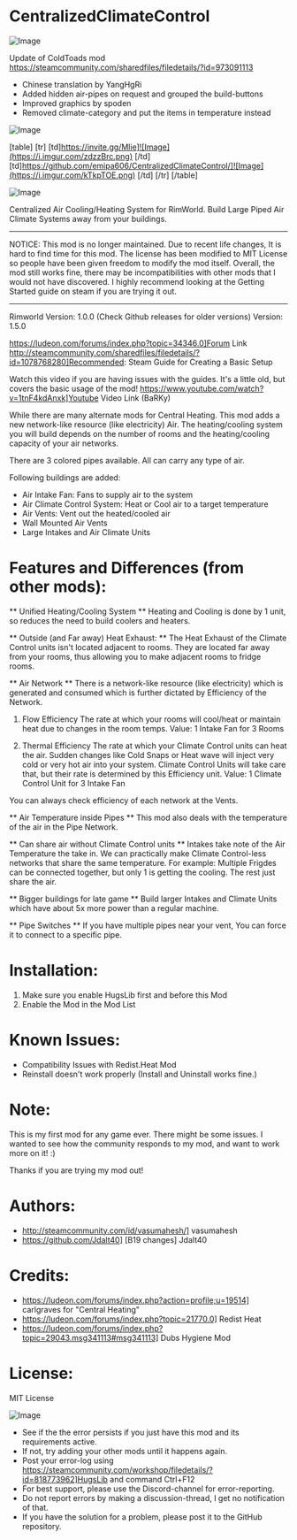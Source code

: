 # CentralizedClimateControl

![Image](https://i.imgur.com/WAEzk68.png)

Update of ColdToads mod
https://steamcommunity.com/sharedfiles/filedetails/?id=973091113

- Chinese translation by YangHgRi
- Added hidden air-pipes on request and grouped the build-buttons
- Improved graphics by spoden
- Removed climate-category and put the items in temperature instead

![Image](https://i.imgur.com/7Gzt3Rg.png)


[table]
    [tr]
        [td]https://invite.gg/Mlie]![Image](https://i.imgur.com/zdzzBrc.png)
[/td]
        [td]https://github.com/emipa606/CentralizedClimateControl/]![Image](https://i.imgur.com/kTkpTOE.png)
[/td]
    [/tr]
[/table]
	
![Image](https://i.imgur.com/NOW7jU1.png)


Centralized Air Cooling/Heating System for RimWorld. Build Large Piped Air Climate Systems away from your buildings.

-----

NOTICE:
This mod is no longer maintained. Due to recent life changes, It is hard to find time for this mod. The license has been modified to MIT License so people have been given freedom to modify the mod itself. Overall, the mod still works fine, there may be incompatibilities with other mods that I would not have discovered. I highly recommend looking at the Getting Started guide on steam if you are trying it out.

-----

Rimworld Version: 1.0.0 (Check Github releases for older versions)
Version: 1.5.0

https://ludeon.com/forums/index.php?topic=34346.0]Forum Link
http://steamcommunity.com/sharedfiles/filedetails/?id=1078768280]Recommended: Steam Guide for Creating a Basic Setup

Watch this video if you are having issues with the guides. It&apos;s a little old, but covers the basic usage of the mod!
https://www.youtube.com/watch?v=1tnF4kdAnxk]Youtube Video Link (BaRKy)

While there are many alternate mods for Central Heating. This mod adds a new network-like resource (like electricity) Air. The heating/cooling system you will build depends on the number of rooms and the heating/cooling capacity of your air networks.

There are 3 colored pipes available. All can carry any type of air.

Following buildings are added:
- Air Intake Fan: Fans to supply air to the system
- Air Climate Control System: Heat or Cool air to a target temperature
- Air Vents: Vent out the heated/cooled air
- Wall Mounted Air Vents
- Large Intakes and Air Climate Units

#  Features and Differences (from other mods): 


** Unified Heating/Cooling System **
Heating and Cooling is done by 1 unit, so reduces the need to build coolers and heaters.

** Outside (and Far away) Heat Exhaust: **
The Heat Exhaust of the Climate Control units isn&apos;t located adjacent to rooms. They are located far away from your rooms, thus allowing you to make adjacent rooms to fridge rooms.

** Air Network **
There is a network-like resource (like electricity) which is generated and consumed which is further dictated by Efficiency of the Network.
1) Flow Efficiency
The rate at which your rooms will cool/heat or maintain heat due to changes in the room temps.
Value: 1 Intake Fan for 3 Rooms

2) Thermal Efficiency
The rate at which your Climate Control units can heat the air. Sudden changes like Cold Snaps or Heat wave will inject very cold or very hot air into your system. Climate Control Units will take care that, but their rate is determined by this Efficiency unit.
Value: 1 Climate Control Unit for 3 Intake Fan

You can always check efficiency of each network at the Vents.

** Air Temperature inside Pipes **
This mod also deals with the temperature of the air in the Pipe Network.

** Can share air without Climate Control units **
Intakes take note of the Air Temperature the take in. We can practically make Climate Control-less networks that share the same temperature.
For example:
Multiple Frigdes can be connected together, but only 1 is getting the cooling. The rest just share the air.

** Bigger buildings for late game **
Build larger Intakes and Climate Units which have about 5x more power than a regular machine.

** Pipe Switches **
If you have multiple pipes near your vent, You can force it to connect to a specific pipe.

#  Installation: 

1) Make sure you enable HugsLib first and before this Mod
2) Enable the Mod in the Mod List

#  Known Issues: 

- Compatibility Issues with Redist.Heat Mod
- Reinstall doesn&apos;t work properly (Install and Uninstall works fine.)

#  Note: 

This is my first mod for any game ever. There might be some issues. I wanted to see how the community responds to my mod, and want to work more on it! :)

Thanks if you are trying my mod out!

#  Authors: 

- http://steamcommunity.com/id/vasumahesh/] vasumahesh	
- https://github.com/Jdalt40] [B19 changes] Jdalt40  

#  Credits: 

- https://ludeon.com/forums/index.php?action=profile;u=19514] carlgraves for &quot;Central Heating&quot; 
- https://ludeon.com/forums/index.php?topic=21770.0] Redist Heat 
- https://ludeon.com/forums/index.php?topic=29043.msg341113#msg341113] Dubs Hygiene Mod 

#  License: 

MIT License

![Image](https://i.imgur.com/Rs6T6cr.png)



-  See if the the error persists if you just have this mod and its requirements active.
-  If not, try adding your other mods until it happens again.
-  Post your error-log using https://steamcommunity.com/workshop/filedetails/?id=818773962]HugsLib and command Ctrl+F12
-  For best support, please use the Discord-channel for error-reporting.
-  Do not report errors by making a discussion-thread, I get no notification of that.
-  If you have the solution for a problem, please post it to the GitHub repository.




